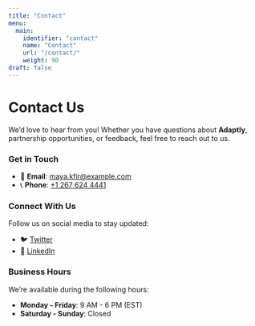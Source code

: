 ```yaml
---
title: "Contact"
menu:
  main:
    identifier: "contact"
    name: "Contact"
    url: "/contact/"
    weight: 90
draft: false
---
```


# Contact Us

We’d love to hear from you! Whether you have questions about **Adaptly**, partnership opportunities, or feedback, feel free to reach out to us.

### Get in Touch
- 📧 **Email**: [maya.kfir@example.com](mailto:maya.kfir@example.com)
- 📞 **Phone**: [+1 267 624 4441](tel:+12676244441)

### Connect With Us
Follow us on social media to stay updated:
- 🐦 [Twitter](https://twitter.com/example)
- 💼 [LinkedIn](https://www.linkedin.com/in/maya-kfir100/)

### Business Hours
We’re available during the following hours:
- **Monday - Friday**: 9 AM - 6 PM (EST)
- **Saturday - Sunday**: Closed

